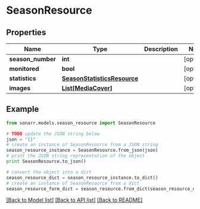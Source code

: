 # SeasonResource


## Properties

Name | Type | Description | Notes
------------ | ------------- | ------------- | -------------
**season_number** | **int** |  | [optional] 
**monitored** | **bool** |  | [optional] 
**statistics** | [**SeasonStatisticsResource**](SeasonStatisticsResource.md) |  | [optional] 
**images** | [**List[MediaCover]**](MediaCover.md) |  | [optional] 

## Example

```python
from sonarr.models.season_resource import SeasonResource

# TODO update the JSON string below
json = "{}"
# create an instance of SeasonResource from a JSON string
season_resource_instance = SeasonResource.from_json(json)
# print the JSON string representation of the object
print SeasonResource.to_json()

# convert the object into a dict
season_resource_dict = season_resource_instance.to_dict()
# create an instance of SeasonResource from a dict
season_resource_form_dict = season_resource.from_dict(season_resource_dict)
```
[[Back to Model list]](../README.md#documentation-for-models) [[Back to API list]](../README.md#documentation-for-api-endpoints) [[Back to README]](../README.md)


